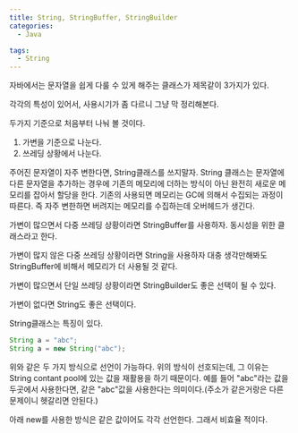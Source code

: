 ```yaml
---
title: String, StringBuffer, StringBuilder
categories:
  - Java

tags:
  - String
---
```




자바에서는 문자열을 쉽게 다룰 수 있게 해주는 클래스가 제목같이 3가지가 있다.

각각의 특성이 있어서, 사용시기가 좀 다르니 그냥 막 정리해본다.



두가지 기준으로 처음부터 나눠 볼 것이다.

1. 가변을 기준으로 나눈다.
2. 쓰레딩 상황에서 나눈다.



주어진 문자열이 자주 변한다면, String클래스를 쓰지말자. String 클래스는 문자열에 다른 문자열을 추가하는 경우에 기존의 메모리에 더하는 방식이 아닌 완전히 새로운 메모리를 잡아서 할당을 한다. 기존의 사용되면 메모리는 GC에 의해서 수집되는 과정이 따른다. 즉 자주 변한하면 버려지는 메모리를 수집하는데 오버헤드가 생긴다.



가변이 많으면서 다중 쓰레딩 상황이라면 StringBuffer를 사용하자. 동시성을 위한 클래스라고 한다.

가변이 많지 않은 다중 쓰레딩 상황이라면 String을 사용하자 대충 생각만해봐도 StringBuffer에 비해서 메모리가 더 사용될 것 같다.

가변이 많으면서 단일 쓰레딩 상황이라면 StringBuilder도 좋은 선택이 될 수 있다.

가변이 없다면 String도 좋은 선택이다.



String클래스는 특징이 있다.

```java
String a = "abc";
String a = new String("abc");
```

위와 같은 두 가지 방식으로 선언이 가능하다. 위의 방식이 선호되는데, 그 이유는 String contant pool에 있는 값을 재활용을 하기 때문이다. 예를 들어 "abc"라는 값을 두곳에서 사용한다면, 같은 "abc"값을 사용한다는 의미이다.(주소가 같은거랑은 다른 문제이니 헷갈리면 안된다.)

아래 new를 사용한 방식은 같은 값이어도 각각 선언한다. 그래서 비효율 적이다.